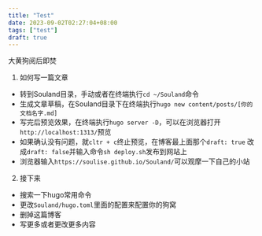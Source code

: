 ```yaml
---
title: "Test"
date: 2023-09-02T02:27:04+08:00
tags: ["test"]
draft: true
---
```


大黄狗阅后即焚 



1. 如何写一篇文章

- 转到Souland目录，手动或者在终端执行`cd ~/Souland`命令
- 生成文章草稿，在Souland目录下在终端执行`hugo new content/posts/[你的文档名字.md]`
- 写完后预览效果，在终端执行`hugo server -D`，可以在浏览器打开`http://localhost:1313/`预览
- 如果确认没有问题，就`cltr + c`终止预览，在博客最上面那个`draft: true` 改成`draft: false`并输入命令`sh deploy.sh`发布到网站上
- 浏览器输入`https://soulise.github.io/Souland/`可以观摩一下自己的小站

2. 接下来

- 搜索一下hugo常用命令
- 更改`Souland/hugo.toml`里面的配置来配置你的狗窝
- 删掉这篇博客
- 写更多或者更改更多内容
